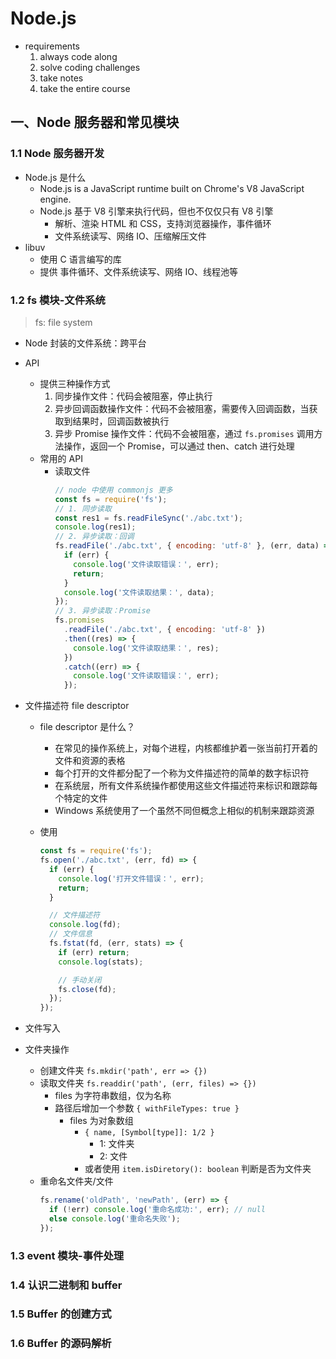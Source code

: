 # Node.js

- requirements
  1. always code along
  2. solve coding challenges
  3. take notes
  4. take the entire course

## 一、Node 服务器和常见模块

### 1.1 Node 服务器开发

- Node.js 是什么
  - Node.js is a JavaScript runtime built on Chrome's V8 JavaScript engine.
  - Node.js 基于 V8 引擎来执行代码，但也不仅仅只有 V8 引擎
    - 解析、渲染 HTML 和 CSS，支持浏览器操作，事件循环
    - 文件系统读写、网络 IO、压缩解压文件
- libuv
  - 使用 C 语言编写的库
  - 提供 事件循环、文件系统读写、网络 IO、线程池等

### 1.2 fs 模块-文件系统

> fs: file system

- Node 封装的文件系统：跨平台
- API
  - 提供三种操作方式
    1. 同步操作文件：代码会被阻塞，停止执行
    2. 异步回调函数操作文件：代码不会被阻塞，需要传入回调函数，当获取到结果时，回调函数被执行
    3. 异步 Promise 操作文件：代码不会被阻塞，通过 `fs.promises` 调用方法操作，返回一个 Promise，可以通过 then、catch 进行处理
  - 常用的 API
    - 读取文件
      ```js
      // node 中使用 commonjs 更多
      const fs = require('fs');
      // 1. 同步读取
      const res1 = fs.readFileSync('./abc.txt');
      console.log(res1);
      // 2. 异步读取：回调
      fs.readFile('./abc.txt', { encoding: 'utf-8' }, (err, data) => {
        if (err) {
          console.log('文件读取错误：', err);
          return;
        }
        console.log('文件读取结果：', data);
      });
      // 3. 异步读取：Promise
      fs.promises
        .readFile('./abc.txt', { encoding: 'utf-8' })
        .then((res) => {
          console.log('文件读取结果：', res);
        })
        .catch((err) => {
          console.log('文件读取错误：', err);
        });
      ```
- 文件描述符 file descriptor

  - file descriptor 是什么？
    - 在常见的操作系统上，对每个进程，内核都维护着一张当前打开着的文件和资源的表格
    - 每个打开的文件都分配了一个称为文件描述符的简单的数字标识符
    - 在系统层，所有文件系统操作都使用这些文件描述符来标识和跟踪每个特定的文件
    - Windows 系统使用了一个虽然不同但概念上相似的机制来跟踪资源
  - 使用

    ```js
    const fs = require('fs');
    fs.open('./abc.txt', (err, fd) => {
      if (err) {
        console.log('打开文件错误：', err);
        return;
      }

      // 文件描述符
      console.log(fd);
      // 文件信息
      fs.fstat(fd, (err, stats) => {
        if (err) return;
        console.log(stats);

        // 手动关闭
        fs.close(fd);
      });
    });
    ```

- 文件写入
- 文件夹操作
  - 创建文件夹 `fs.mkdir('path', err => {})`
  - 读取文件夹 `fs.readdir('path', (err, files) => {})`
    - files 为字符串数组，仅为名称
    - 路径后增加一个参数 `{ withFileTypes: true }`
      - files 为对象数组
        - `{ name, [Symbol[type]]: 1/2 }`
          - 1: 文件夹
          - 2: 文件
        - 或者使用 `item.isDiretory(): boolean` 判断是否为文件夹
  - 重命名文件夹/文件
    ```js
    fs.rename('oldPath', 'newPath', (err) => {
      if (!err) console.log('重命名成功:', err); // null
      else console.log('重命名失败');
    });
    ```

### 1.3 event 模块-事件处理

### 1.4 认识二进制和 buffer

### 1.5 Buffer 的创建方式

### 1.6 Buffer 的源码解析
